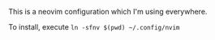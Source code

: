 This is a neovim configuration which I'm using everywhere.

To install, execute `ln -sfnv $(pwd) ~/.config/nvim`
